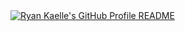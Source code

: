 <a href="https://github.com/rkaelle/rkaelle">
  <picture>
    <source media="(prefers-color-scheme: dark)" srcset="https://raw.githubusercontent.com/rkaelle/rkaelle/main/dark_mode.svg">
    <img alt="Ryan Kaelle's GitHub Profile README" src="https://raw.githubusercontent.com/rkaelle/rkaelle/main/dark_mode.svg">
  </picture>
</a>
